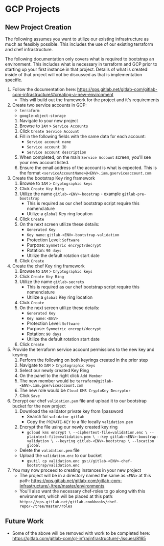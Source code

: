 # GCP Projects

## New Project Creation

The following assumes you want to utilize our existing infrastructure as much as
feasibly possible.  This includes the use of our existing terraform and chef
infrastructure.

The following documentation only covers what is required to bootstrap an
environment.  This includes what is necessary in terraform and GCP prior to
starting up your first instance in that project.  Details of what is created
inside of that project will not be discussed as that is implementation specific.

1. Follow the documentation here: https://ops.gitlab.net/gitlab-com/gitlab-com-infrastructure/#creating-a-new-environment
    * This will build out the framework for the project and it's requirements
1. Create two service accounts in GCP:
    * `terraform`
    * `google-object-storage`
    1. Navigate to your new project
    1. Browse to `IAM` > `Service Accounts`
    1. Click `Create Service Account`
    1. Fill in the following fields with the same data for each account:
        * `Service account name`
        * `Service account ID`
        * `Service account description`
    1. When completed, on the main `Service Account` screen, you'll see your new
       account listed.
    1. Ensure the email address of the account is what is expected.  This is the
       format `<serviceAccountName>@<ENV>.iam.gserviceaccount.com`
1. Create the bootstrap Key ring framework
    1. Browse to `IAM` > `Cryptographic keys`
    1. Click `Create Key Ring`
    1. Utilize the name `gitlab-<ENV>-boostrap` - example `gitlab-pre-bootstrap`
        * This is required as our chef bootstrap script require this
          nomenclature
        * Utilize a `global` Key ring location
    1. Click `Create`
    1. On the next screen utilize these details:
       * `Generated Key`
       * `Key name`: `gitlab-<ENV>-bootstrap-validation`
       * Protection Level: `Software`
       * Purpose: `Symmetric encrypt/decrypt`
       * Rotation: `90 days`
       * Utilize the default rotation start date
    1. Click `Create`
1. Create the chef Key ring framework
    1. Browse to `IAM` > `Cryptographic keys`
    1. Click `Create Key Ring`
    1. Utilize the name `gitlab-secrets`
        * This is required as our chef bootstrap script require this
          nomenclature
        * Utilize a `global` Key ring location
    1. Click `Create`
    1. On the next screen utilize these details:
       * `Generated Key`
       * `Key name`: `<ENV>`
       * Protection Level: `Software`
       * Purpose: `Symmetric encrypt/decrypt`
       * Rotation: `90 days`
       * Utilize the default rotation start date
    1. Click `Create`
1. Provide the terraform service account permissions to the new key and keyring
    1. Perform the following on both keyrings created in the prior step
    1. Navigate to `IAM` > `Cryptographic Keys`
    1. Select our newly created Key Ring
    1. On the panel to the right click `Add Member`
    1. The new member would be `terraform@gitlab-<ENV>.iam.gserviceaccount.com`
    1. The new role would be `Cloud KMS CryptoKey Decryptor`
    1. Click `Save`
1. Encrypt our chef `validation.pem` file and upload it to our bootstrap bucket
   for the new project
    1. Download the validator private key from 1password
       * Search for `validator-gitlab`
       * Copy the `PRIVATE-KEY` to a file locally `validation.pem`
    1. Encrypt the file using our newly created key ring
       * `gcloud kms encrypt \
            --ciphertext-file=validation.enc \
            --plaintext-file=validation.pem \
            --key gitlab-<ENV>-boostrap-validation \
            --keyring gitlab-<ENV>-bootstrap \
            --location global`
      * Delete the `validation.pem` file
      * Upload the `validation.enc` to our bucket
        * `gsutil cp validation.enc
          gs://gitlab-<ENV>-chef-bootstrap/validation.enc`
1. You may now proceed to creating instances in your new project
    * The project will be in a directory named the same as `<ENV>` at this path:
      https://ops.gitlab.net/gitlab-com/gitlab-com-infrastructure/-/tree/master/environments
    * You'll also want the necessary chef-roles to go along with this
      environment, which will be placed at this path:
      `https://ops.gitlab.net/gitlab-cookbooks/chef-repo/-/tree/master/roles`

## Future Work

* Some of the above will be removed with work to be completed here: https://gitlab.com/gitlab-com/gl-infra/infrastructure/-/issues/8165
